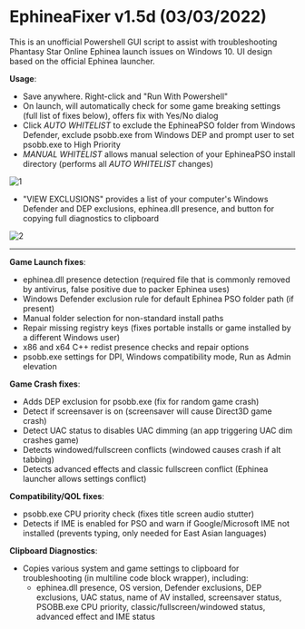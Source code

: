 # EphineaFixer v1.5d (03/03/2022)

This is an unofficial Powershell GUI script to assist with troubleshooting Phantasy Star Online Ephinea launch issues on Windows 10. UI design based on the official Ephinea launcher.

**Usage**:
- Save anywhere. Right-click and "Run With Powershell"
- On launch, will automatically check for some game breaking settings (full list of fixes below), offers fix with Yes/No dialog
- Click _AUTO WHITELIST_ to exclude the EphineaPSO folder from Windows Defender, exclude psobb.exe from Windows DEP and prompt user to set psobb.exe to High Priority
- _MANUAL WHITELIST_ allows manual selection of your EphineaPSO install directory (performs all _AUTO WHITELIST_ changes)

![1](https://user-images.githubusercontent.com/13704242/156550759-fed661aa-d039-447c-a574-132b62ec04e4.png)

- "VIEW EXCLUSIONS" provides a list of your computer's Windows Defender and DEP exclusions, ephinea.dll presence, and button for copying full diagnostics to clipboard

![2](https://user-images.githubusercontent.com/13704242/156550760-8dfb10ac-6a14-4bfb-a32b-a523f1d72497.png)


---
**Game Launch fixes**:
- ephinea.dll presence detection (required file that is commonly removed by antivirus, false positive due to packer Ephinea uses)
- Windows Defender exclusion rule for default Ephinea PSO folder path (if present)
- Manual folder selection for non-standard install paths
- Repair missing registry keys (fixes portable installs or game installed by a different Windows user)
- x86 and x64 C++ redist presence checks and repair options
- psobb.exe settings for DPI, Windows compatibility mode, Run as Admin elevation

**Game Crash fixes**:
- Adds DEP exclusion for psobb.exe (fix for random game crash)
- Detect if screensaver is on (screensaver will cause Direct3D game crash)
- Detect UAC status to disables UAC dimming (an app triggering UAC dim crashes game)
- Detects windowed/fullscreen conflicts (windowed causes crash if alt tabbing)
- Detects advanced effects and classic fullscreen conflict (Ephinea launcher allows settings conflict)

**Compatibility/QOL fixes**:
- psobb.exe CPU priority check (fixes title screen audio stutter)
- Detects if IME is enabled for PSO and warn if Google/Microsoft IME not installed (prevents typing, only needed for East Asian languages)

**Clipboard Diagnostics**:
- Copies various system and game settings to clipboard for troubleshooting (in multiline code block wrapper), including:
  - ephinea.dll presence, OS version, Defender exclusions, DEP exclusions, UAC status, name of AV installed, screensaver status, PSOBB.exe CPU priority, classic/fullscreen/windowed status, advanced effect and IME status
  
  
